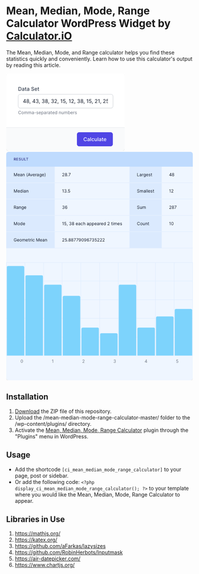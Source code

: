 # Mean, Median, Mode, Range Calculator WordPress Widget by [Calculator.iO](https://www.calculator.io/ "Calculator.iO Homepage")

The Mean, Median, Mode, and Range calculator helps you find these statistics quickly and conveniently. Learn how to use this calculator's output by reading this article.

![Mean, Median, Mode, Range Calculator Input Form](/assets/images/screenshot-1.png "Mean, Median, Mode, Range Calculator Input Form")
![Mean, Median, Mode, Range Calculator Calculation Results](/assets/images/screenshot-2.png "Mean, Median, Mode, Range Calculator Calculation Results")

## Installation

1. [Download](https://github.com/pub-calculator-io/age-calculator/archive/refs/heads/master.zip) the ZIP file of this repository.
2. Upload the /mean-median-mode-range-calculator-master/ folder to the /wp-content/plugins/ directory.
3. Activate the [Mean, Median, Mode, Range Calculator](https://www.calculator.io/mean-median-mode-range-calculator/ "Mean, Median, Mode, Range Calculator Homepage") plugin through the "Plugins" menu in WordPress.

## Usage
* Add the shortcode `[ci_mean_median_mode_range_calculator]` to your page, post or sidebar.
* Or add the following code: `<?php display_ci_mean_median_mode_range_calculator(); ?>` to your template where you would like the Mean, Median, Mode, Range Calculator to appear.

## Libraries in Use
1. https://mathjs.org/
2. https://katex.org/
3. https://github.com/aFarkas/lazysizes
4. https://github.com/RobinHerbots/Inputmask
5. https://air-datepicker.com/
6. https://www.chartjs.org/
